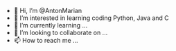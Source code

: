 - 👋 Hi, I’m @AntonMarian
- 👀 I’m interested in learning coding Python, Java and C
- 🌱 I’m currently learning ...
- 💞️ I’m looking to collaborate on ...
- 📫 How to reach me ...

<!---
AntonMarian/AntonMarian is a ✨ special ✨ repository because its `README.md` (this file) appears on your GitHub profile.
You can click the Preview link to take a look at your changes.
--->
